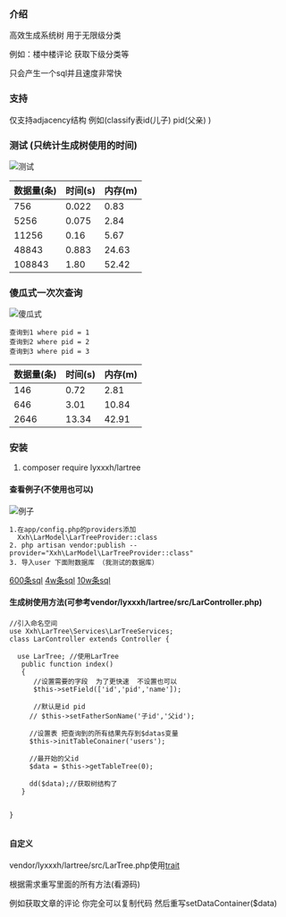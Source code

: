 ### 介绍
  高效生成系统树 
  用于无限级分类
 
  例如：楼中楼评论 获取下级分类等 
  
  只会产生一个sql并且速度非常快
   
### 支持
 仅支持adjacency结构
 例如(classify表id(儿子) pid(父亲)  )
 
 
### 测试 (只统计生成树使用的时间)
 ![测试](https://xxh-download.cdn.bcebos.com/test.png)
 
| 数据量(条)  | 时间(s)  | 内存(m) 
|  ---- | ----  | ---   |
| 756   |  0.022 | 0.83   |
| 5256  | 0.075  | 2.84   |
| 11256 | 0.16   | 5.67  |
| 48843 |  0.883 | 24.63 |
|108843 |  1.80  | 52.42


### 傻瓜式一次次查询
![傻瓜式](https://xxh-download.cdn.bcebos.com/forsql.png)

    查询到1 where pid = 1 
    查询到2 where pid = 2 
    查询到3 where pid = 3
        
| 数据量(条)     | 时间(s)  | 内存(m) 
|  ---- | ----   | ---     
| 146   |  0.72  | 2.81    
|  646  |  3.01  |10.84
|  2646 |  13.34|42.91
  
      
  
### 安装
  1. composer require lyxxxh/lartree 
   



#### 查看例子(不使用也可以)
![例子](https://xxh-download.cdn.bcebos.com/ex.png)

    1.在app/config.php的providers添加
      Xxh\LarModel\LarTreeProvider::class
 	2. php artisan vendor:publish --provider="Xxh\LarModel\LarTreeProvider::class"
 	3. 导入user 下面附数据库 （我测试的数据库）
[600条sql](https://xxh-download.cdn.bcebos.com/600.sql)
[4w条sql](https://xxh-download.cdn.bcebos.com/4w.sql)
[10w条sql](https://xxh-download.cdn.bcebos.com/10w.sql)
    

 	
 	
####  生成树使用方法(可参考vendor/lyxxxh/lartree/src/LarController.php)

 ```
 //引入命名空间
 use Xxh\LarTree\Services\LarTreeServices;
 class LarController extends Controller {
 
   use LarTree; //使用LarTree
    public function index()
    {
       //设置需要的字段  为了更快速  不设置也可以
       $this->setField(['id','pid','name']);
        
       //默认是id pid
      // $this->setFatherSonName('子id','父id');
     
      //设置表 把查询到的所有结果先存到$datas变量
      $this->initTableConainer('users');
      
      //最开始的父id
      $data = $this->getTableTree(0);
      
      dd($data);//获取树结构了
    }     
    
    
 }
     

```

#### 自定义


vendor/lyxxxh/lartree/src/LarTree.php使用[trait](https://learnku.com/docs/laravel-core-concept/5.5/trait/3025)

根据需求重写里面的所有方法(看源码)

例如获取文章的评论
你完全可以复制代码 然后重写setDataContainer($data)



  
 
